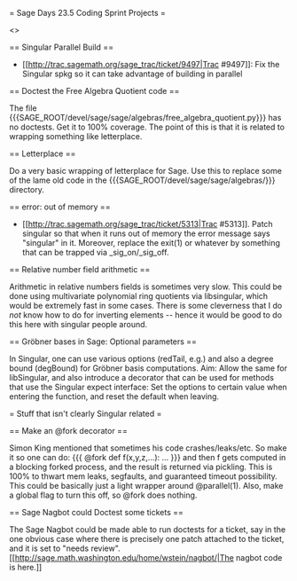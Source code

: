 = Sage Days 23.5 Coding Sprint Projects =

<<TableOfContents>>

== Singular Parallel Build ==

 * [[http://trac.sagemath.org/sage_trac/ticket/9497|Trac #9497]]: Fix the Singular spkg so it can take advantage of building in parallel

== Doctest the Free Algebra Quotient code ==

The file {{{SAGE_ROOT/devel/sage/sage/algebras/free_algebra_quotient.py}}} has no doctests. Get it to 100% coverage.   The point of this is that it is related to wrapping something like letterplace. 

== Letterplace ==

Do a very basic wrapping of letterplace for Sage.  Use this to replace some of the lame old code in the {{{SAGE_ROOT/devel/sage/sage/algebras/}}} directory. 

== error: out of memory ==

 * [[http://trac.sagemath.org/sage_trac/ticket/5313|Trac #5313]].  Patch singular so that when it runs out of memory the error message says "singular" in it.   Moreover, replace the exit(1) or whatever by something that can be trapped via _sig_on/_sig_off.  

== Relative number field arithmetic ==

 Arithmetic in relative numbers fields is sometimes very slow.  This could be done using multivariate polynomial ring quotients via libsingular, which would be extremely fast in some cases.  There is some cleverness that I do *not* know how to do for inverting elements -- hence it would be good to do this here with singular people around.

== Gröbner bases in Sage: Optional parameters ==

 In Singular, one can use various options (redTail, e.g.) and also a degree bound (degBound) for Gröbner basis computations. Aim: Allow the same for libSingular, and also introduce a decorator that can be used for methods that use the Singular expect interface: Set the options to certain value when entering the function, and reset the default when leaving.

= Stuff that isn't clearly Singular related =

== Make an @fork decorator ==
 
Simon King mentioned that sometimes his code crashes/leaks/etc.  So make it so one can do:
{{{
@fork
def f(x,y,z,...):
    ...
}}}
and then f gets computed in a blocking forked process, and the result is returned via pickling. This is 100% to thwart mem leaks, segfaults, and guaranteed timeout possibility.   This could be basically just a light wrapper around @parallel(1).  Also, make a global flag to turn this off, so @fork does nothing. 

== Sage Nagbot could Doctest some tickets ==

The Sage Nagbot could be made able to run doctests for a ticket, say in the one obvious case where there is precisely one patch attached to the ticket, and it is set to "needs review".   [[http://sage.math.washington.edu/home/wstein/nagbot/|The nagbot code is here.]]
